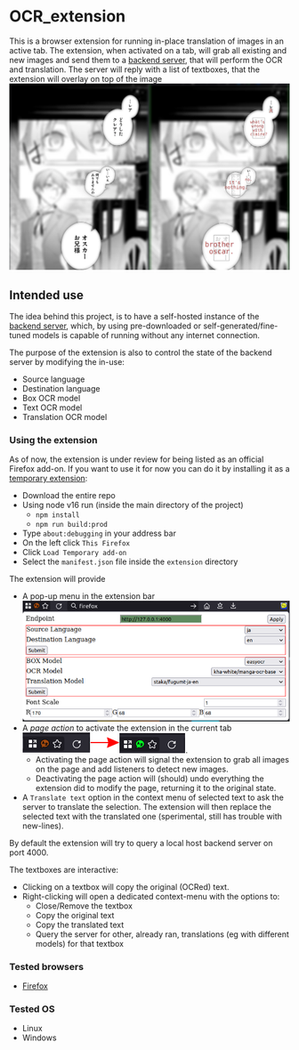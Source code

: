 # OCR_extension

This is a browser extension for running in-place translation of images in an active tab.
The extension, when activated on a tab, will grab all existing and new images and send them to a [backend server](https://github.com/Crivella/ocr_translate), that will perform the OCR and translation.
The server will reply with a list of textboxes, that the extension will overlay on top of the image
![Sample](images/Sample.png)

## Intended use

The idea behind this project, is to have a self-hosted instance of the [backend server](https://github.com/Crivella/ocr_translate), which, by using pre-downloaded or self-generated/fine-tuned models is capable of running without any internet connection.

The purpose of the extension is also to control the state of the backend server by modifying the in-use:

- Source language
- Destination language
- Box OCR model
- Text OCR model
- Translation OCR model

### Using the extension

As of now, the extension is under review for being listed as an official Firefox add-on.
If you want to use it for now you can do it by installing it as a [temporary extension](https://developer.mozilla.org/en-US/docs/Mozilla/Add-ons/WebExtensions/Your_first_WebExtension#installing):

- Download the entire repo
- Using node v16 run (inside the main directory of the project)
  - `npm install`
  - `npm run build:prod`
- Type `about:debugging` in your address bar
- On the left click `This Firefox`
- Click `Load Temporary add-on`
- Select the `manifest.json` file inside the `extension` directory

The extension will provide

- A pop-up menu in the extension bar ![popup](images/popup.png)
- A *page action* to activate the extension in the current tab ![page-action](images/page-action.png).
  - Activating the page action will signal the extension to grab all images on the page and add listeners to detect new images.
  - Deactivating the page action will (should) undo everything the extension did to modify the page, returning it to the original state.
- A `Translate text` option in the context menu of selected text to ask the server to translate the selection. The extension will then replace the selected text with the translated one (sperimental, still has trouble with new-lines).

By default the extension will try to query a local host backend server on port 4000.

The textboxes are interactive:

- Clicking on a textbox will copy the original (OCRed) text.
- Right-clicking will open a dedicated context-menu with the options to:
  - Close/Remove the textbox
  - Copy the original text
  - Copy the translated text
  - Query the server for other, already ran, translations (eg with different models) for that textbox

### Tested browsers

- [Firefox](https://www.mozilla.org/en-US/firefox/new/)

### Tested OS

- Linux
- Windows